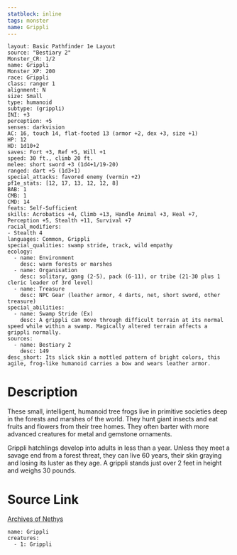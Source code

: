 ```yaml
---
statblock: inline
tags: monster
name: Grippli
---
```

```statblock
layout: Basic Pathfinder 1e Layout
source: "Bestiary 2"
Monster_CR: 1/2
name: Grippli
Monster_XP: 200
race: Grippli
class: ranger 1
alignment: N
size: Small
type: humanoid
subtype: (grippli)
INI: +3
perception: +5
senses: darkvision
AC: 16, touch 14, flat-footed 13 (armor +2, dex +3, size +1)
HP: 12
HD: 1d10+2
saves: Fort +3, Ref +5, Will +1
speed: 30 ft., climb 20 ft.
melee: short sword +3 (1d4+1/19-20)
ranged: dart +5 (1d3+1)
special_attacks: favored enemy (vermin +2)
pf1e_stats: [12, 17, 13, 12, 12, 8]
BAB: 1
CMB: 1
CMD: 14
feats: Self-Sufficient
skills: Acrobatics +4, Climb +13, Handle Animal +3, Heal +7, Perception +5, Stealth +11, Survival +7
racial_modifiers:
- Stealth 4
languages: Common, Grippli
special_qualities: swamp stride, track, wild empathy
ecology:
  - name: Environment
    desc: warm forests or marshes
  - name: Organisation
    desc: solitary, gang (2-5), pack (6-11), or tribe (21-30 plus 1 cleric leader of 3rd level)
  - name: Treasure
    desc: NPC Gear (leather armor, 4 darts, net, short sword, other treasure)
special_abilities:
  - name: Swamp Stride (Ex)
    desc: A grippli can move through difficult terrain at its normal speed while within a swamp. Magically altered terrain affects a grippli normally.
sources:
  - name: Bestiary 2
    desc: 149
desc_short: Its slick skin a mottled pattern of bright colors, this agile, frog-like humanoid carries a bow and wears leather armor.
```
# Description
These small, intelligent, humanoid tree frogs live in primitive societies deep in the forests and marshes of the world. They hunt giant insects and eat fruits and flowers from their tree homes. They often barter with more advanced creatures for metal and gemstone ornaments.

Grippli hatchlings develop into adults in less than a year. Unless they meet a savage end from a forest threat, they can live 60 years, their skin graying and losing its luster as they age. A grippli stands just over 2 feet in height and weighs 30 pounds.
# Source Link
[Archives of Nethys](https://aonprd.com/MonsterDisplay.aspx?ItemName=Grippli)
```encounter-table
name: Grippli
creatures:
  - 1: Grippli
```
